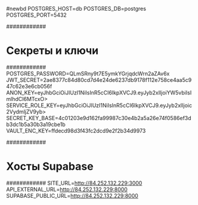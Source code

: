 #newbd
POSTGRES_HOST=db
POSTGRES_DB=postgres
POSTGRES_PORT=5432

############
# Секреты и ключи
############
POSTGRES_PASSWORD=QLmSRny9t7E5ymkYGrjqdcWrn2aZAv6x
JWT_SECRET=2ae8377c84d80cd7d4e24de6237db9178f112e758ce4aa5c947c62e3e6cb056f
ANON_KEY=eyJhbGciOiJIUzI1NiIsInR5cCI6IkpXVCJ9.eyJyb2xlIjoiYW5vbiIsImlhdCI6MTcxO>
SERVICE_ROLE_KEY=eyJhbGciOiJIUzI1NiIsInR5cCI6IkpXVCJ9.eyJyb2xlIjoic2VydmljZV9yb>
SECRET_KEY_BASE=4c01203e9d162fa99987c30e4b2a5a26e74f0586ef3db3dc1b5a30b3a19cbe1b
VAULT_ENC_KEY=ffdecd98d3f43fc2dcd9e2f2b34d9973

############
# Хосты Supabase
############
SITE_URL=http://84.252.132.229:3000
API_EXTERNAL_URL=http://84.252.132.229:8000
SUPABASE_PUBLIC_URL=http://84.252.132.229:8000
